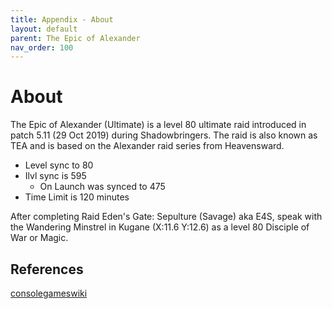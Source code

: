 ```yaml
---
title: Appendix - About
layout: default
parent: The Epic of Alexander
nav_order: 100
---
```


# About

The Epic of Alexander (Ultimate) is a level 80 ultimate raid introduced in patch 5.11 (29 Oct 2019) during Shadowbringers. The raid is also known as TEA and is based on the Alexander raid series from Heavensward.

- Level sync to 80
- Ilvl sync is 595
  - On Launch was synced to 475
- Time Limit is 120 minutes

After completing Raid Eden's Gate: Sepulture (Savage) aka E4S, speak with the Wandering Minstrel in Kugane (X:11.6 Y:12.6) as a level 80 Disciple of War or Magic.

## References

[consolegameswiki](<https://ffxiv.consolegameswiki.com/wiki/The_Epic_of_Alexander_(Ultimate)>)
